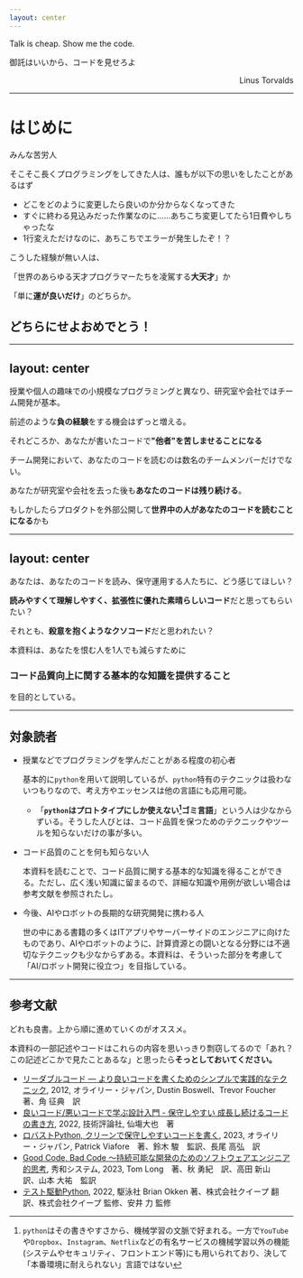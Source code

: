 ```yaml
---
layout: center
---
```


Talk is cheap. Show me the code.

御託はいいから、コードを見せろよ
<div style="text-align: right;">Linus Torvalds</div>


---

# はじめに
みんな苦労人

そこそこ長くプログラミングをしてきた人は、誰もが以下の思いをしたことがあるはず

- どこをどのように変更したら良いのか分からなくなってきた
- すぐに終わる見込みだった作業なのに......あちこち変更してたら1日費やしちゃったな
- 1行変えただけなのに、あちこちでエラーが発生したぞ！？

こうした経験が無い人は、

「世界のあらゆる天才プログラマーたちを凌駕する<b class="safe">大天才</b>」か

「単に<b class="warn">運が良いだけ</b>」のどちらか。

## どちらにせよおめでとう！

---
layout: center
---

授業や個人の趣味での小規模なプログラミングと異なり、研究室や会社ではチーム開発が基本。

前述のような<b class="warn">負の経験</b>をする機会はずっと増える。

それどころか、あなたが書いたコードで<b class="warn">"他者"を苦しませることになる</b>

チーム開発において、あなたのコードを読むのは数名のチームメンバーだけでない。

あなたが研究室や会社を去った後も<b class="warn">あなたのコードは残り続ける</b>。

もしかしたらプロダクトを外部公開して<b class="warn">世界中の人があなたのコードを読むことになる</b>かも

---
layout: center
---

あなたは、あなたのコードを読み、保守運用する人たちに、どう感じてほしい？

<b class="safe">読みやすくて理解しやすく、拡張性に優れた素晴らしいコード</b>だと思ってもらいたい？

それとも、<b class="warn">殺意を抱くようなクソコード</b>だと思われたい？

本資料は、あなたを恨む人を1人でも減らすために

### <b class="safe">コード品質向上に関する基本的な知識</b>を提供すること

を目的としている。

---

## 対象読者

<div class="small-text">

- 授業などでプログラミングを学んだことがある程度の初心者
  
  基本的に`python`を用いて説明しているが、`python`特有のテクニックは扱わないつもりなので、考え方やエッセンスは他の言語にも応用可能。
  
  - 「<b class="warn">`python`はプロトタイプにしか使えない[^1]ゴミ言語</b>」という人は少なからずいる。そうした人びとは、コード品質を保つためのテクニックやツールを知らないだけの事が多い。
- コード品質のことを何も知らない人
  
  本資料を読むことで、コード品質に関する基本的な知識を得ることができる。ただし、広く浅い知識に留まるので、詳細な知識や用例が欲しい場合は参考文献を参照されたし。

[^1]: `python`はその書きやすさから、機械学習の文脈で好まれる。一方で`YouTube`や`Dropbox`、`Instagram`、`Netflix`などの有名サービスの機械学習以外の機能(システムやセキュリティ、フロントエンド等)にも用いられており、決して「本番環境に耐えられない」言語ではない

- 今後、AIやロボットの長期的な研究開発に携わる人
  
  世の中にある書籍の多くはITアプリやサーバーサイドのエンジニアに向けたものであり、AIやロボットのように、計算資源との闘いとなる分野には不適切なテクニックも少なからずある。本資料は、そういった部分を考慮して「AI/ロボット開発に役立つ」を目指している。

</div>

---

## 参考文献
どれも良書。上から順に進めていくのがオススメ。

本資料の一部記述やコードはこれらの内容を思いっきり剽窃してるので「あれ？この記述どこかで見たことあるな」と思ったら<b class="safe">そっとしておいてください。</b>

- [リーダブルコード ― より良いコードを書くためのシンプルで実践的なテクニック](https://www.oreilly.co.jp/books/9784873115658/), 2012, オライリー・ジャパン, Dustin Boswell、Trevor Foucher　著、角 征典　訳
- [良いコード/悪いコードで学ぶ設計入門 - 保守しやすい 成長し続けるコードの書き方](https://gihyo.jp/book/2022/978-4-297-12783-1), 2022, 技術評論社, 仙塲大也　著
- [ロバストPython, クリーンで保守しやすいコードを書く](https://www.oreilly.co.jp/books/9784814400171/), 2023, オライリー・ジャパン, Patrick Viafore　著、鈴木 駿　監訳、長尾 高弘　訳
- [Good Code, Bad Code ～持続可能な開発のためのソフトウェアエンジニア的思考](https://www.shuwasystem.co.jp/book/b620733.html), 秀和システム, 2023, Tom Long　著、秋 勇紀　訳、高田 新山　訳、山本 大祐　監訳
- [テスト駆動Python](https://www.shoeisha.co.jp/book/detail/9784798177458), 2022, 駆泳社 Brian Okken 著、株式会社クイープ 翻訳、株式会社クイープ 監修、安井 力 監修